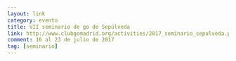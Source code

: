 ```yaml
---
layout: link
category: evento
title: VII seminario de go de Sepúlveda
link: http://www.clubgomadrid.org/activities/2017_seminario_sepulveda.php
comment: 16 al 23 de julio de 2017
tag: [seminario]
---
```

